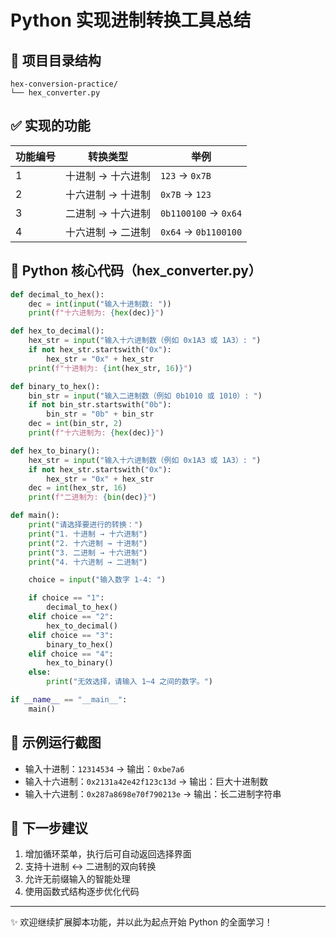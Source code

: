 
# Python 实现进制转换工具总结

## 📁 项目目录结构
```
hex-conversion-practice/
└── hex_converter.py
```

## ✅ 实现的功能

| 功能编号 | 转换类型             | 举例                          |
|----------|----------------------|-------------------------------|
| 1        | 十进制 → 十六进制    | `123` → `0x7B`                |
| 2        | 十六进制 → 十进制    | `0x7B` → `123`                |
| 3        | 二进制 → 十六进制    | `0b1100100` → `0x64`          |
| 4        | 十六进制 → 二进制    | `0x64` → `0b1100100`          |

## 🐍 Python 核心代码（hex_converter.py）

```python
def decimal_to_hex():
    dec = int(input("输入十进制数: "))
    print(f"十六进制为: {hex(dec)}")

def hex_to_decimal():
    hex_str = input("输入十六进制数（例如 0x1A3 或 1A3）: ")
    if not hex_str.startswith("0x"):
        hex_str = "0x" + hex_str
    print(f"十进制为: {int(hex_str, 16)}")

def binary_to_hex():
    bin_str = input("输入二进制数（例如 0b1010 或 1010）: ")
    if not bin_str.startswith("0b"):
        bin_str = "0b" + bin_str
    dec = int(bin_str, 2)
    print(f"十六进制为: {hex(dec)}")

def hex_to_binary():
    hex_str = input("输入十六进制数（例如 0x1A3 或 1A3）: ")
    if not hex_str.startswith("0x"):
        hex_str = "0x" + hex_str
    dec = int(hex_str, 16)
    print(f"二进制为: {bin(dec)}")

def main():
    print("请选择要进行的转换：")
    print("1. 十进制 → 十六进制")
    print("2. 十六进制 → 十进制")
    print("3. 二进制 → 十六进制")
    print("4. 十六进制 → 二进制")

    choice = input("输入数字 1-4: ")

    if choice == "1":
        decimal_to_hex()
    elif choice == "2":
        hex_to_decimal()
    elif choice == "3":
        binary_to_hex()
    elif choice == "4":
        hex_to_binary()
    else:
        print("无效选择，请输入 1~4 之间的数字。")

if __name__ == "__main__":
    main()
```

## 🧪 示例运行截图

- 输入十进制：`12314534` → 输出：`0xbe7a6`
- 输入十六进制：`0x2131a42e42f123c13d` → 输出：巨大十进制数
- 输入十六进制：`0x287a8698e70f790213e` → 输出：长二进制字符串

## 📌 下一步建议

1. 增加循环菜单，执行后可自动返回选择界面
2. 支持十进制 ↔ 二进制的双向转换
3. 允许无前缀输入的智能处理
4. 使用函数式结构逐步优化代码

---

✨ 欢迎继续扩展脚本功能，并以此为起点开始 Python 的全面学习！
